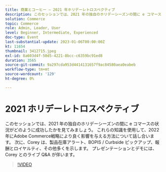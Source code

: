```yaml
---
title: 商業とコーヒー — 2021 年ホリデーレトロスペクティブ
description: このセッションでは、2021 年の独自のホリデーシーズンの間に e コマースの状況がどのように成功したかを見てみましょう。 これらの知識を使用して、2022 年にAdobe Commerce戦略により良く影響を与える方法について話し合います。 次に、Corey は、製品在庫アラート、BOPIS / Curbside ピックアップ、報酬とロイヤルティ、その他多くを示します。 プレゼンテーションとデモには、Corey とのライブ Q&A が伴います。
solution: Commerce
topic: Commerce
role: Admin, Leader, User
level: Beginner, Intermediate, Experienced
doc-type: Event
last-substantial-update: 2023-01-06T00:00:00Z
kt: 11654
thumbnail: 3412715.jpeg
exl-id: 8a603d4f-50d5-4221-8bcc-c6359bc91ed8
duration: 3565
source-git-commit: 9a297cda953d4414131657f9ac84580aea0eabeb
workflow-type: tm+mt
source-wordcount: '129'
ht-degree: 0%

---
```


# 2021 ホリデーレトロスペクティブ

このセッションでは、2021 年の独自のホリデーシーズンの間に e コマースの状況がどのように成功したかを見てみましょう。 これらの知識を使用して、2022 年にAdobe Commerce戦略により良く影響を与える方法について話し合います。 次に、Corey は、製品在庫アラート、BOPIS / Curbside ピックアップ、報酬とロイヤルティ、その他多くを示します。 プレゼンテーションとデモには、Corey とのライブ Q&amp;A が伴います。

>[!VIDEO](https://video.tv.adobe.com/v/3412715/?quality=12&learn=on)
